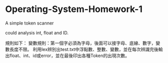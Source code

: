 # Operating-System-Homework-1
A simple token scanner

could analysis int, float and ID.

規則如下：
變數規則：第一個字必須為字母，後面可以接字母、底線、數字，變數長度不限。
利用lex辨別出test.txt中浮點數、整數、變數，並在每次辨識完後輸出float、int、id或error，並在最後印出各種Token的出現次數。
